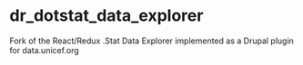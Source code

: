 # dr_dotstat_data_explorer
Fork of the React/Redux .Stat Data Explorer implemented as a Drupal plugin for data.unicef.org
